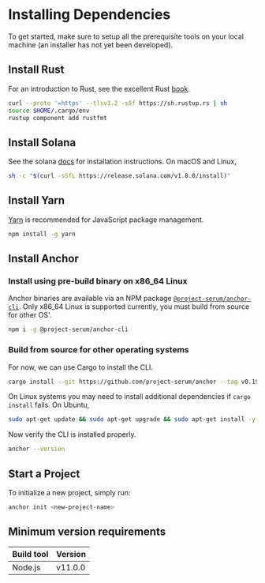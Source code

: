 # Installing Dependencies

To get started, make sure to setup all the prerequisite tools on your local machine
(an installer has not yet been developed).

## Install Rust

For an introduction to Rust, see the excellent Rust [book](https://doc.rust-lang.org/book/).

```bash
curl --proto '=https' --tlsv1.2 -sSf https://sh.rustup.rs | sh
source $HOME/.cargo/env
rustup component add rustfmt
```

## Install Solana

See the solana [docs](https://docs.solana.com/cli/install-solana-cli-tools) for installation instructions. On macOS and Linux,

```bash
sh -c "$(curl -sSfL https://release.solana.com/v1.8.0/install)"
```

## Install Yarn

[Yarn](https://yarnpkg.com/) is recommended for JavaScript package management.

```bash
npm install -g yarn
```

## Install Anchor

### Install using pre-build binary on x86_64 Linux

Anchor binaries are available via an NPM package [`@project-serum/anchor-cli`](https://www.npmjs.com/package/@project-serum/anchor-cli). Only x86_64 Linux is supported currently, you must build from source for other OS'.

```bash
npm i -g @project-serum/anchor-cli
```

### Build from source for other operating systems

For now, we can use Cargo to install the CLI.

```bash
cargo install --git https://github.com/project-serum/anchor --tag v0.19.0 anchor-cli --locked
```

On Linux systems you may need to install additional dependencies if `cargo install` fails. On Ubuntu,

```bash
sudo apt-get update && sudo apt-get upgrade && sudo apt-get install -y pkg-config build-essential libudev-dev
```

Now verify the CLI is installed properly.

```bash
anchor --version
```

## Start a Project

To initialize a new project, simply run:

```bash
anchor init <new-project-name>
```

## Minimum version requirements

| Build tool  | Version        |
|:------------|:---------------|
| Node.js     | v11.0.0        |
